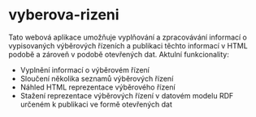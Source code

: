 # vyberova-rizeni
Tato webová aplikace umožňuje vyplňování a zpracovávání informací o vypisovaných výběrových řízeních a publikaci těchto informací v HTML podobě a zároveň v podobě otevřených dat.
Aktulní funkcionality:
- Vyplnění informací o výběrovém řízení
- Sloučení několika seznamů výběrových řízení
- Náhled HTML reprezentace výběrového řízení
- Stažení reprezentace výběrových řízení v datovém modelu RDF určeném k publikaci ve formě otevřených dat
